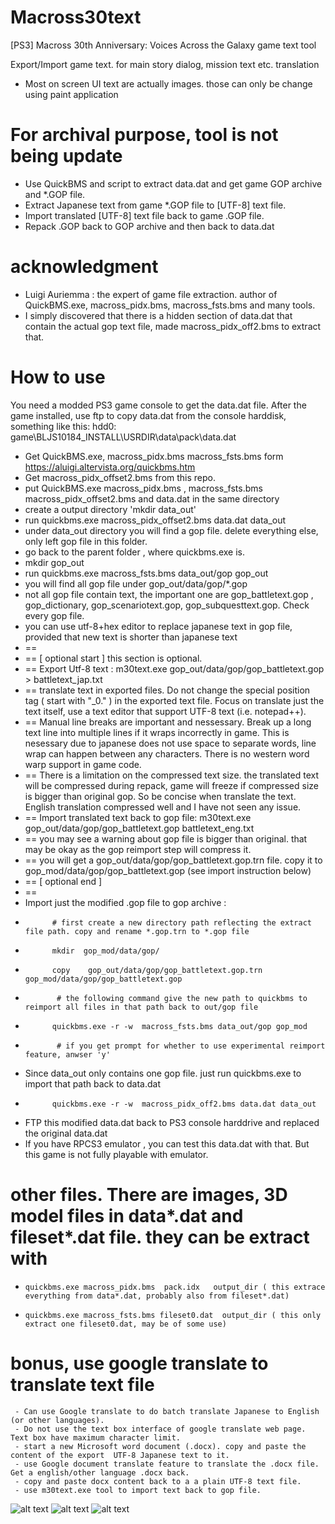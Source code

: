 # Macross30text
[PS3] Macross 30th Anniversary: Voices Across the Galaxy game text tool

Export/Import game text. for main story dialog, mission text etc. translation

- Most on screen UI text are actually images. those can only be change using paint application


# For archival purpose, tool is not being update
- Use QuickBMS and script to extract data.dat and get game GOP archive and *.GOP file.
- Extract Japanese text from game *.GOP file  to [UTF-8] text file.
- Import translated  [UTF-8] text file back to game .GOP file.
- Repack .GOP back to GOP archive and then back to data.dat

# acknowledgment
- Luigi Auriemma : the expert of game file extraction. author of QuickBMS.exe, macross_pidx.bms, macross_fsts.bms and many tools.
- I simply discovered that there is a hidden section of data.dat that contain the actual gop text file, made macross_pidx_off2.bms to extract that.

# How to use
 You need a modded PS3 game console to get the data.dat file. After the game installed, use ftp to copy data.dat from the console harddisk, something like this:
  hdd0: game\BLJS10184_INSTALL\USRDIR\data\pack\data.dat

- Get QuickBMS.exe, macross_pidx.bms macross_fsts.bms  form https://aluigi.altervista.org/quickbms.htm
- Get macross_pidx_offset2.bms from this repo.
- put QuickBMS.exe macross_pidx.bms , macross_fsts.bms macross_pidx_offset2.bms and data.dat in the same directory
- create a output directory 'mkdir data_out'
- run quickbms.exe macross_pidx_offset2.bms data.dat data_out
- under data_out directory you will find a gop file. delete everything else, only left gop file in this folder.
- go back  to the parent folder , where quickbms.exe is.
- mkdir gop_out
- run  quickbms.exe macross_fsts.bms data_out/gop gop_out
- you will find all gop file under gop_out/data/gop/*.gop
- not all gop file contain text, the important one are gop_battletext.gop , gop_dictionary, gop_scenariotext.gop, gop_subquesttext.gop. Check every gop file.
- you can use utf-8+hex editor to replace japanese text in gop file, provided that new text is shorter than japanese text
- ==
- == [ optional start ] this section is optional. 
- == Export Utf-8 text :  m30text.exe gop_out/data/gop/gop_battletext.gop >  battletext_jap.txt
- == translate text in exported files. Do not change the special position tag ( start with "_0." ) in the exported text file. Focus on translate just the text itself, use a text editor that support UTF-8 text (i.e. notepad++).
- == Manual line breaks are important and nessessary. Break up a long text line into multiple lines if it wraps incorrectly in game. This is nesessary due to japanese does not use space to separate words, line wrap can happen between any characters. There is no western word warp support in game code.
- ==  There is a limitation on the compressed text size. the translated text will be compressed during repack, game will freeze if compressed size is bigger than original gop. So be concise when translate the text. English translation compressed well and I have not seen any issue.
- == Import translated text back to gop file:  m30text.exe  gop_out/data/gop/gop_battletext.gop  battletext_eng.txt
- == you may see a warning about gop file is bigger than original. that may be okay as the gop reimport step will compress it.
- == you will get a gop_out/data/gop/gop_battletext.gop.trn file. copy it to gop_mod/data/gop/gop_battletext.gop (see import instruction below)
- == [ optional end ]
- ==
- Import just the modified .gop file to gop archive :
-           # first create a new directory path reflecting the extract file path. copy and rename *.gop.trn to *.gop file
-           mkdir  gop_mod/data/gop/
-           copy    gop_out/data/gop/gop_battletext.gop.trn  gop_mod/data/gop/gop_battletext.gop
-            # the following command give the new path to quickbms to reimport all files in that path back to out/gop file
-           quickbms.exe -r -w  macross_fsts.bms data_out/gop gop_mod
-            # if you get prompt for whether to use experimental reimport feature, anwser 'y'
- Since data_out only contains one gop file. just run quickbms.exe to import that path back to data.dat
-           quickbms.exe -r -w  macross_pidx_off2.bms data.dat data_out
-  FTP this modified data.dat back to PS3 console harddrive and replaced the original data.dat
-  If you have RPCS3 emulator , you can test this data.dat with that. But this game is not fully playable with emulator. 

# other files. There are images, 3D model files in  data*.dat  and fileset*.dat file. they can be extract with 
-     quickbms.exe macross_pidx.bms  pack.idx   output_dir ( this extrace everything from data*.dat, probably also from fileset*.dat)
-     quickbms.exe macross_fsts.bms fileset0.dat  output_dir ( this only extract one fileset0.dat, may be of some use)

# bonus, use google translate to translate text file
     - Can use Google translate to do batch translate Japanese to English (or other languages).
     - Do not use the text box interface of google translate web page. Text box have maximum character limit.
     - start a new Microsoft word document (.docx). copy and paste the content of the export  UTF-8 Japanese text to it.
     - use Google document translate feature to translate the .docx file. Get a english/other language .docx back.
     - copy and paste docx content back to a a plain UTF-8 text file.
     - use m30text.exe tool to import text back to gop file.
     
![alt text](https://github.com/alanm20/m30text/blob/main/images/eng2.png)
![alt text](https://github.com/alanm20/m30text/blob/main/images/eng4.png)
![alt text](https://github.com/alanm20/m30text/blob/main/images/eng6.png)

